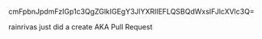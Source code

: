cmFpbnJpdmFzIGp1c3QgZGlkIGEgY3JlYXRlIEFLQSBQdWxsIFJlcXVlc3Q=

rainrivas just did a create AKA Pull Request